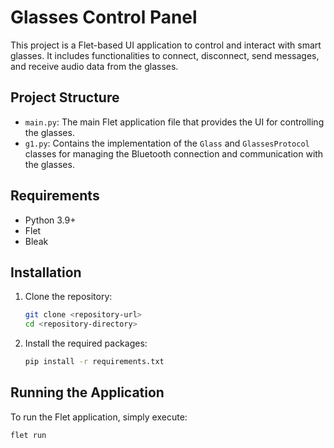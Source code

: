 # Glasses Control Panel

This project is a Flet-based UI application to control and interact with smart glasses. It includes functionalities to connect, disconnect, send messages, and receive audio data from the glasses.

## Project Structure

- `main.py`: The main Flet application file that provides the UI for controlling the glasses.
- `g1.py`: Contains the implementation of the `Glass` and `GlassesProtocol` classes for managing the Bluetooth connection and communication with the glasses.

## Requirements

- Python 3.9+
- Flet
- Bleak

## Installation

1. Clone the repository:
    ```sh
    git clone <repository-url>
    cd <repository-directory>
    ```

2. Install the required packages:
    ```sh
    pip install -r requirements.txt
    ```

## Running the Application

To run the Flet application, simply execute:
```sh
flet run 
```